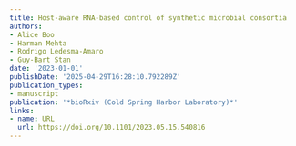 ```yaml
---
title: Host-aware RNA-based control of synthetic microbial consortia
authors:
- Alice Boo
- Harman Mehta
- Rodrigo Ledesma‐Amaro
- Guy‐Bart Stan
date: '2023-01-01'
publishDate: '2025-04-29T16:28:10.792289Z'
publication_types:
- manuscript
publication: '*bioRxiv (Cold Spring Harbor Laboratory)*'
links:
- name: URL
  url: https://doi.org/10.1101/2023.05.15.540816
---
```

